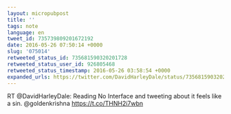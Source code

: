 ```yaml
---
layout: micropubpost
title: ''
tags: note
language: en
tweet_id: 735739809201672192
date: 2016-05-26 07:50:14 +0000
slug: '075014'
retweeted_status_id: 735681590320201728
retweeted_status_user_id: 926805468
retweeted_status_timestamp: 2016-05-26 03:58:54 +0000
expanded_urls: https://twitter.com/DavidHarleyDale/status/735681590320201730/photo/1,https://twitter.com/DavidHarleyDale/status/735681590320201730/photo/1
---
```

RT @DavidHarleyDale: Reading No Interface and tweeting about it feels like a sin. @goldenkrishna https://t.co/THNH2i7wbn
